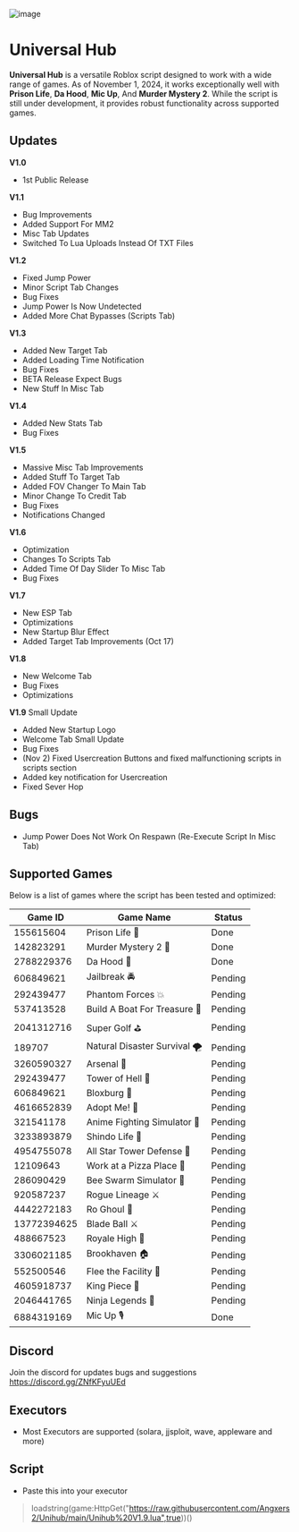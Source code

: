 ![image](https://github.com/user-attachments/assets/d06fbf72-e0c0-4131-8a28-3851b6b38b8e)


# Universal Hub

**Universal Hub** is a versatile Roblox script designed to work with a wide range of games. As of November 1, 2024, it works exceptionally well with **Prison Life**, **Da Hood**, **Mic Up**, And **Murder Mystery 2**. While the script is still under development, it provides robust functionality across supported games.

## Updates
**V1.0** 
- 1st Public Release 

**V1.1** 
- Bug Improvements
- Added Support For MM2
- Misc Tab Updates
- Switched To Lua Uploads Instead Of TXT Files

**V1.2**
- Fixed Jump Power
- Minor Script Tab Changes
- Bug Fixes
- Jump Power Is Now Undetected
- Added More Chat Bypasses (Scripts Tab)

**V1.3**
- Added New Target Tab
- Added Loading Time Notification
- Bug Fixes
- BETA Release Expect Bugs
- New Stuff In Misc Tab

**V1.4**
- Added New Stats Tab
- Bug Fixes

**V1.5**
- Massive Misc Tab Improvements
- Added Stuff To Target Tab
- Added FOV Changer To Main Tab
- Minor Change To Credit Tab
- Bug Fixes
- Notifications Changed

**V1.6**
- Optimization
- Changes To Scripts Tab
- Added Time Of Day Slider To Misc Tab
- Bug Fixes

**V1.7**
- New ESP Tab
- Optimizations
- New Startup Blur Effect
- Added Target Tab Improvements (Oct 17)

**V1.8**
- New Welcome Tab
- Bug Fixes
- Optimizations

**V1.9**
Small Update
- Added New Startup Logo
- Welcome Tab Small Update
- Bug Fixes
- (Nov 2) Fixed Usercreation Buttons and fixed malfunctioning scripts in scripts section
- Added key notification for Usercreation
- Fixed Sever Hop


## Bugs
- Jump Power Does Not Work On Respawn (Re-Execute Script In Misc Tab) 


## Supported Games
Below is a list of games where the script has been tested and optimized:

| Game ID      | Game Name                           | Status  |
|--------------|-------------------------------------|---------|
| 155615604    | Prison Life 🏢                      | Done    |
| 142823291    | Murder Mystery 2 🔪                 | Done    |
| 2788229376   | Da Hood 🔫                          | Done    |
| 606849621    | Jailbreak 🚔                        | Pending |
| 292439477    | Phantom Forces 💥                   | Pending |
| 537413528    | Build A Boat For Treasure 🚤        | Pending |
| 2041312716   | Super Golf ⛳                       | Pending |
| 189707       | Natural Disaster Survival 🌪️       | Pending |
| 3260590327   | Arsenal 🔫                          | Pending |
| 292439477    | Tower of Hell 🗼                    | Pending |
| 606849621    | Bloxburg 🏡                         | Pending |
| 4616652839   | Adopt Me! 🐶                        | Pending |
| 321541178    | Anime Fighting Simulator 💪         | Pending |
| 3233893879   | Shindo Life 🍥                      | Pending |
| 4954755078   | All Star Tower Defense 🌟           | Pending |
| 12109643     | Work at a Pizza Place 🍕            | Pending |
| 286090429    | Bee Swarm Simulator 🐝              | Pending |
| 920587237    | Rogue Lineage ⚔️                   | Pending |
| 4442272183   | Ro Ghoul 👻                         | Pending |
| 13772394625  | Blade Ball ⚔️                      | Pending |
| 488667523    | Royale High 👑                      | Pending |
| 3306021185   | Brookhaven 🏠                       | Pending |
| 552500546    | Flee the Facility 🏃               | Pending |
| 4605918737   | King Piece 👑                       | Pending |
| 2046441765   | Ninja Legends 🥷                   | Pending |
| 6884319169   | Mic Up 🎙                           | Done    |

## Discord

Join the discord for updates bugs and suggestions https://discord.gg/ZNfKFyuUEd 

## Executors
- Most Executors are supported (solara, jjsploit, wave, appleware and more)


## Script 

- Paste this into your executor
> loadstring(game:HttpGet("https://raw.githubusercontent.com/Angxers2/Unihub/main/Unihub%20V1.9.lua",true))()

